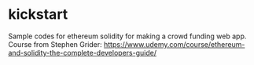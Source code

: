 # kickstart
Sample codes for ethereum solidity for making a crowd funding web app.
Course from Stephen Grider: https://www.udemy.com/course/ethereum-and-solidity-the-complete-developers-guide/

